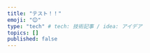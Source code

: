 ```yaml
---
title: "テスト！！"
emoji: "😊"
type: "tech" # tech: 技術記事 / idea: アイデア
topics: []
published: false
---
```

